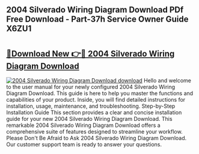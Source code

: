 ## 2004 Silverado Wiring Diagram Download PDf Free Download - Part-37h Service Owner Guide X6ZU1

# <h2><a href="http://dfnv4op.blite.top/?on=2004+Silverado+Wiring+Diagram+Download">🔗Download New 👉🔴 2004 Silverado Wiring Diagram Download</a></h2>

[![2004 Silverado Wiring Diagram Download download](https://i.imgur.com/lujVjoI.png)](http://dfnv4op.blite.top/?on=2004+Silverado+Wiring+Diagram+Download)
Hello and welcome to the user manual for your newly configured 2004 Silverado Wiring Diagram Download. This guide is here to help you master the functions and capabilities of your product. Inside, you will find detailed instructions for installation, usage, maintenance, and troubleshooting. Step-by-Step Installation Guide This section provides a clear and concise installation guide for your new 2004 Silverado Wiring Diagram Download. This remarkable 2004 Silverado Wiring Diagram Download offers a comprehensive suite of features designed to streamline your workflow. Please Don't Be Afraid to Ask 2004 Silverado Wiring Diagram Download. Our customer support team is ready to answer your questions.
